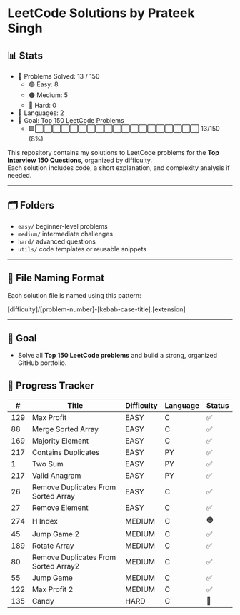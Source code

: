 # LeetCode Solutions by Prateek Singh
<!-- STATS_START -->
## :bar_chart: Stats
- :1234: Problems Solved: 13 / 150
  - :green_circle: Easy: 8
  - :orange_circle: Medium: 5
  - :red_circle: Hard: 0
- :jigsaw: Languages: 2
- :dart: Goal: Top 150 LeetCode Problems
  - :green_square::white_large_square::white_large_square::white_large_square::white_large_square::white_large_square::white_large_square::white_large_square::white_large_square::white_large_square::white_large_square::white_large_square::white_large_square::white_large_square::white_large_square::white_large_square::white_large_square::white_large_square::white_large_square::white_large_square: 13/150 (8%)
<!-- STATS_END -->














































































































<!-- STATS_END -->
<!-- STATS_END -->
<!-- STATS_END -->
<!-- STATS_END -->
<!-- STATS_END -->
<!-- STATS_END -->
<!-- STATS_END -->
<!-- STATS_END -->



This repository contains my solutions to LeetCode problems for the **Top Interview 150 Questions**, organized by difficulty.  
Each solution includes code, a short explanation, and complexity analysis if needed.

---

## :card_index_dividers: Folders

- `easy/` beginner-level problems  
- `medium/` intermediate challenges  
- `hard/` advanced questions  
- `utils/` code templates or reusable snippets

---

## :receipt: File Naming Format

Each solution file is named using this pattern:

[difficulty]/[problem-number]-[kebab-case-title].[extension]

---

## :rocket: Goal

- Solve all **Top 150 LeetCode problems** and build a strong, organized GitHub portfolio.

<!-- TRACKER_END -->

<!-- TRACKER_END -->

<!-- TRACKER_END -->

<!-- TRACKER_END -->

<!-- TRACKER_END -->

<!-- TRACKER_END -->

<!-- TRACKER_END -->

<!-- TRACKER_START -->
## :calendar: Progress Tracker
| # | Title | Difficulty | Language | Status |
|---|-------|------------|----------|--------|
| 129 | Max Profit | EASY | C | :white_check_mark: |
| 88 | Merge Sorted Array | EASY | C | :white_check_mark: |
| 169 | Majority Element | EASY | C | :white_check_mark: |
| 217 | Contains Duplicates | EASY | PY | :white_check_mark: |
| 1 | Two Sum | EASY | PY | :white_check_mark: |
| 217 | Valid Anagram | EASY | PY | :white_check_mark: |
| 26 | Remove Duplicates From Sorted Array | EASY | C | :white_check_mark: |
| 27 | Remove Element | EASY | C | :white_check_mark: |
| 274 | H Index | MEDIUM | C | :orange_circle: |
| 45 | Jump Game 2 | MEDIUM | C | :white_check_mark: |
| 189 | Rotate Array | MEDIUM | C | :white_check_mark: |
| 80 | Remove Duplicates From Sorted Array2 | MEDIUM | C | :white_check_mark: |
| 55 | Jump Game | MEDIUM | C | :white_check_mark: |
| 122 | Max Profit 2 | MEDIUM | C | :white_check_mark: |
| 135 | Candy | HARD | C | :red_circle: |
<!-- TRACKER_END -->














































































































<!-- TRACKER_END -->
